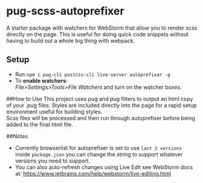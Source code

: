 # pug-scss-autoprefixer
A starter package with watchers for WebStorm that allow you to render scss directly on the page.  This is useful for doing quick code snippets without having to build out a whole big thing with webpack.  

## Setup
- Run `npm i pug-cli postcss-cli live-server autoprefixer -g`
- To **enable watchers**:  
*File>Settings>Tools>File Watchers* and turn on the watcher boxes.

##How to Use
This project uses pug and pug filters to output an html copy of your .pug files. 
Styles are included directly into the page for a rapid setup environment useful for building styles.  
Scss files will be processed and then run through autoprefixer before being added to the final html file.

##Notes
- Currently browserlist for autoprefixer is set to use `last 2 versions` inside `package.json` you can change 
the string to support whatever versions you need to support.
- You can also auto-refresh changes using Live Edit see WebStorm docs at:
https://www.jetbrains.com/help/webstorm/live-editing.html
